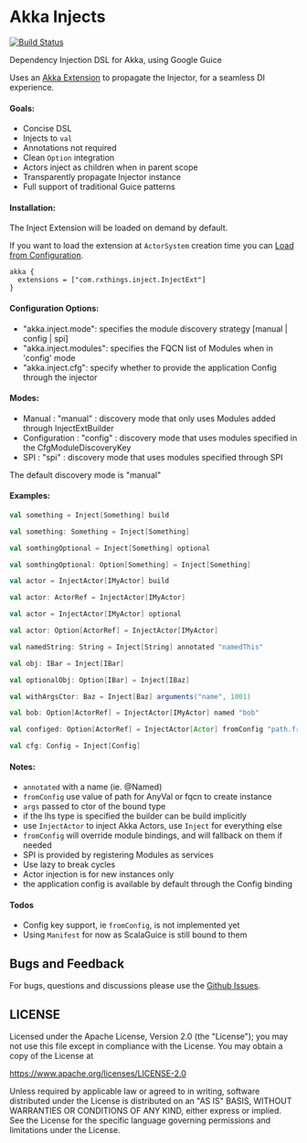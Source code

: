 Akka Injects
==========================
[![Build Status](https://travis-ci.org/jw3/akka-injects.svg?branch=master)](https://travis-ci.org/jw3/akka-injects)

Dependency Injection DSL for Akka, using Google Guice

Uses an [Akka Extension](http://doc.akka.io/docs/akka/2.4.1/scala/extending-akka.html) to propagate the Injector, for a seamless DI experience.

#### Goals:

- Concise DSL
- Injects to ```val```
- Annotations not required
- Clean ```Option``` integration
- Actors inject as children when in parent scope
- Transparently propagate Injector instance
- Full support of traditional Guice patterns

#### Installation:

The Inject Extension will be loaded on demand by default.

If you want to load the extension at ```ActorSystem``` creation time you can [Load from Configuration](http://doc.akka.io/docs/akka/2.4.1/scala/extending-akka.html#Loading_from_Configuration).

```HOCON
akka {
  extensions = ["com.rxthings.inject.InjectExt"]
}
```

#### Configuration Options:

- "akka.inject.mode": specifies the module discovery strategy [manual | config | spi]
- "akka.inject.modules": specifies the FQCN list of Modules when in 'config' mode
- "akka.inject.cfg": specify whether to provide the application Config through the injector

#### Modes:

- Manual : "manual" : discovery mode that only uses Modules added through InjectExtBuilder
- Configuration : "config" : discovery mode that uses modules specified in the CfgModuleDiscoveryKey
- SPI : "spi" : discovery mode that uses modules specified through SPI

The default discovery mode is "manual"

#### Examples:

```scala
val something = Inject[Something] build
```

```scala
val something: Something = Inject[Something]
```

```scala
val somthingOptional = Inject[Something] optional
```

```scala
val somthingOptional: Option[Something] = Inject[Something]
```

```scala
val actor = InjectActor[IMyActor] build
```

```scala
val actor: ActorRef = InjectActor[IMyActor]
```

```scala
val actor = InjectActor[IMyActor] optional
```

```scala
val actor: Option[ActorRef] = InjectActor[IMyActor]
```

```scala
val namedString: String = Inject[String] annotated "namedThis"
```

```scala
val obj: IBar = Inject[IBar]
```

```scala
val optionalObj: Option[IBar] = Inject[IBaz]
```

```scala
val withArgsCtor: Baz = Inject[Baz] arguments("name", 1001)
```

```scala
val bob: Option[ActorRef] = InjectActor[IMyActor] named "bob"
```

```scala
val configed: Option[ActorRef] = InjectActor[Actor] fromConfig "path.from.cfg"
```

```scala
val cfg: Config = Inject[Config]
```

#### Notes:

- ```annotated``` with a name (ie. @Named)
- ```fromConfig``` use value of path for AnyVal or fqcn to create instance
- ```args``` passed to ctor of the bound type
- if the lhs type is specified the builder can be build implicitly
- use ```InjectActor``` to inject Akka Actors, use ```Inject``` for everything else
- ```fromConfig``` will override module bindings, and will fallback on them if needed
- SPI is provided by registering Modules as services
- Use lazy to break cycles
- Actor injection is for new instances only
- the application config is available by default through the Config binding

#### Todos

- Config key support, ie ```fromConfig```, is not implemented yet
- Using ```Manifest``` for now as ScalaGuice is still bound to them

## Bugs and Feedback

For bugs, questions and discussions please use the [Github Issues](https://github.com/jw3/akka-injects/issues).

## LICENSE

Licensed under the Apache License, Version 2.0 (the "License");
you may not use this file except in compliance with the License.
You may obtain a copy of the License at

<https://www.apache.org/licenses/LICENSE-2.0>

Unless required by applicable law or agreed to in writing, software
distributed under the License is distributed on an "AS IS" BASIS,
WITHOUT WARRANTIES OR CONDITIONS OF ANY KIND, either express or implied.
See the License for the specific language governing permissions and
limitations under the License.
